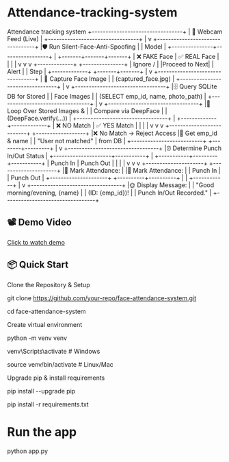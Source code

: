 # Attendance-tracking-system
Attendance tracking system
+---------------------------------+
|      🎥 Webcam Feed (Live)     |
+---------------------------------+
              |
              v
+---------------------------------+
|🛡️ Run Silent-Face-Anti-Spoofing |
|            Model                |
+---------------+-----------------+
                |
+-------+-------+-------+
| ❌ FAKE Face  | ✅ REAL Face  |
|               |               |
v               v               v
+-------------+ +---------------+
|  Ignore /   | |Proceed to Next|
|   Alert     | |     Step      |
+-------------+ +-------+-------+
                        |
                        v
+---------------------------------+
|  📸 Capture Face Image          |
|      (captured_face.jpg)        |
+---------------------------------+
              |
              v
+---------------------------------+
|🗄️ Query SQLite DB for Stored   |
|         Face Images             |
|   (SELECT emp_id, name, photo_path) |
+---------------------------------+
              |
              v
+---------------------------------+
|🔁 Loop Over Stored Images &     |
|   Compare via DeepFace          |
|  (DeepFace.verify(...))         |
+---------------------------------+
              |
+-------------+-------------+
|    ❌ NO Match           | ✅ YES Match       |
|                          |                    |
v                          v                    v
+--------------------------+ +------------------+
|❌ No Match → Reject Access |🔎 Get emp_id & name |
|  "User not matched"      |    from DB        |
+--------------------------+ +--------+---------+
                                      |
                                      v
+---------------------------------+
|⏰ Determine Punch In/Out Status |
+---------------------+-----------+
                      |
+-----------+---------+-----------+
|  Punch In           | Punch Out           |
|                     |                     |
v                     v                     v
+---------------------+ +---------------------+
|📝 Mark Attendance:  | |📝 Mark Attendance:  |
|      Punch In       | |     Punch Out       |
+---------------------+ +----------+----------+
                      |            |
                      +------------+
                                 |
                                 v
+---------------------------------+
|🌞 Display Message:              |
| "Good morning/evening, {name}   |
|  (ID: {emp_id})!                |
|  Punch In/Out Recorded."        |
+---------------------------------+
## 📽 Demo Video

[Click to watch demo](Attendance_system.mp4)

## 📦 Quick Start
Clone the Repository & Setup

git clone https://github.com/your-repo/face-attendance-system.git

cd face-attendance-system

Create virtual environment

python -m venv venv

venv\Scripts\activate   # Windows

source venv/bin/activate  # Linux/Mac

Upgrade pip & install requirements

pip install --upgrade pip

pip install -r requirements.txt

# Run the app
python app.py
